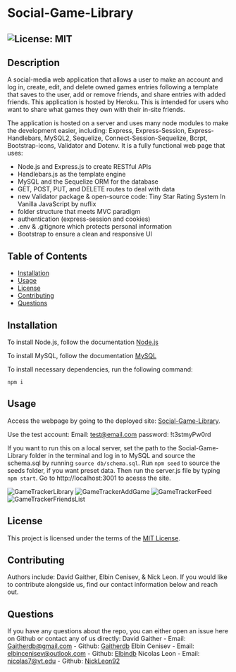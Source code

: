 # Social-Game-Library
  ## ![License: MIT](https://img.shields.io/badge/License-MIT-yellow.svg)

  ## Description
  A social-media web application that allows a user to make an account and log in, create, edit, and delete owned games entries following a template that saves to the user, add or remove friends, and share entries with added friends. This application is hosted by Heroku. This is intended for users who want to share what games they own with their in-site friends.

  The application is hosted on a server and uses many node modules to make the development easier, including: Express, Express-Session, Express-Handlebars, MySQL2, Sequelize, Connect-Session-Sequelize, Bcrpt, Bootstrap-icons, Validator and Dotenv. It is a fully functional web page that uses:
  * Node.js and Express.js to create RESTful APIs
  * Handlebars.js as the template engine
  * MySQL and the Sequelize ORM for the database
  * GET, POST, PUT, and DELETE routes to deal with data 
  * new Validator package & open-source code: Tiny Star Rating System In Vanilla JavaScript by nuflix
  * folder structure that meets MVC paradigm
  * authentication (express-session and cookies)
  * .env & .gitignore which protects personal information
  * Bootstrap to ensure a clean and responsive UI


  ## Table of Contents
  * [Installation](#installation)
  * [Usage](#usage)
  * [License](#license)
  * [Contributing](#contributing)
  * [Questions](#questions)
  
  ## Installation
  To install Node.js, follow the documentation [Node.js](https://coding-boot-camp.github.io/full-stack/nodejs/how-to-install-nodejs)

  To install MySQL, follow the documentation [MySQL](https://dev.mysql.com/downloads/installer/)

  To install necessary dependencies, run the following command: 
  ```
  npm i
  ```
  
  ## Usage
  Access the webpage by going to the deployed site: [Social-Game-Library](https://secret-beach-64321.herokuapp.com/). 
  
  Use the test account: Email: test@email.com password: !t3stmyPw0rd

  If you want to run this on a local server, set the path to the Social-Game-Library folder in the terminal and log in to MySQL and source the schema.sql by running `source db/schema.sql`. Run `npm seed` to source the seeds folder, if you want preset data.  Then run the server.js file by typing `npm start`. Go to http://localhost:3001 to acesss the site.
  
![GameTrackerLibrary](https://user-images.githubusercontent.com/83731627/133897304-41f08e77-944a-4df7-8360-7c5e6e5d9f1f.png)
![GameTrackerAddGame](https://user-images.githubusercontent.com/83731627/133897310-05c9c949-781e-4b4a-9ef3-ee02470b42bd.png)
![GameTrackerFeed](https://user-images.githubusercontent.com/83731627/133897306-d03507cf-badb-470d-84ca-b2fa9db42894.png)
![GameTrackerFriendsList](https://user-images.githubusercontent.com/83731627/133897323-3a0af4f7-2869-4edb-a962-2dcb50df2d70.png)


  ## License  
  This project is licensed under the terms of the [MIT License](https://opensource.org/licenses/MIT).

  ## Contributing
  Authors include: 
  David Gaither, Elbin Cenisev, & Nick Leon.
  If you would like to contribute alongside us, find our contact information below and reach out.


  ## Questions
  If you have any questions about the repo, you can either open an issue here on Github or contact any of us directly:
  David Gaither - Email: Gaitherdb@gmail.com - Github: [Gaitherdb](https://github.com/Gaitherdb)
  Elbin Cenisev - Email: elbincenisev@outlook.com  - Github: [Elbindb](https://github.com/elbin-cenisev)
  Nicolas Leon - Email: nicolas7@vt.edu - Github: [NickLeon92](https://github.com/NickLeon92)

